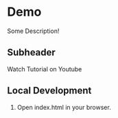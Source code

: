 # Demo

Some Description!

## Subheader

Watch Tutorial on Youtube

## Local Development

1. Open index.html in your browser.